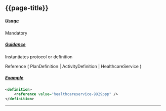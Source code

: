 ## {{page-title}}


<h5><ins>Usage</ins></h5>

<span class="mro-circle mandatory" title="Mandatory"></span> Mandatory



<h5><ins>Guidance</ins></h5>

Instantiates protocol or definition

Reference ( PlanDefinition | ActivityDefinition | HealthcareService )


<h5><ins>Example</ins></h5>

```xml
<definition>
    <reference value="healthcareservice-9929ppp" />
</definition>
```


---
